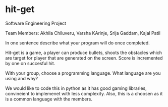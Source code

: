 # hit-get
Software Engineering Project 

Team Members: Akhila Chiluveru, Varsha KArinje, Srija Gaddam, Kajal Patil

In one sentence describe what your program will do once completed.

 Hit-get is a game, a player can produce bullets, shoots the obstacles which are target for player that are generated on the screen. Score is incremented by one on succesful hit. 

With your group, choose a programming language. What language are you using and why?

We would like to code this in python as it has good gaming libraries, convineient to implemenet with less complexity.  Also, this is a choosen as it is a common language with the members. 


